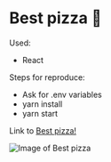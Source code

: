 # Best pizza 🍕

Used:

- React

Steps for reproduce:

- Ask for .env variables
- yarn install
- yarn start

Link to [Best pizza!](https://bpizza.jesusbossa.dev/)

![Image of Best pizza](./src/assets/preview.png)
